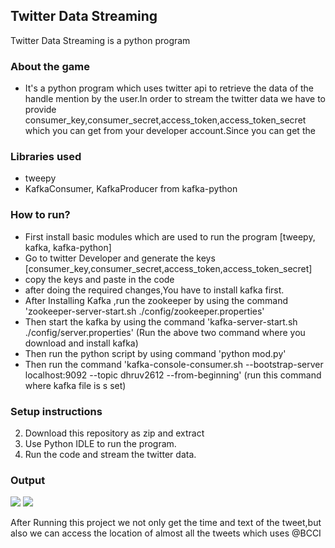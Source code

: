 ## Twitter Data Streaming
Twitter Data Streaming is a python program 

### About the game
- It's a python program which uses twitter api to retrieve the data of the handle mention by the user.In order to stream the twitter data we have to provide consumer_key,consumer_secret,access_token,access_token_secret which you can get from your developer account.Since you can get the 

### Libraries used
- tweepy
- KafkaConsumer, KafkaProducer from kafka-python

### How to run?
- First install basic modules which are used to run the program [tweepy, kafka, kafka-python]
- Go to twitter Developer and generate the keys [consumer_key,consumer_secret,access_token,access_token_secret]
- copy the keys and paste in the code
- after doing the required changes,You have to install kafka first.
- After Installing Kafka ,run the zookeeper by using the command 'zookeeper-server-start.sh ./config/zookeeper.properties' 
- Then start the kafka by using the command 'kafka-server-start.sh ./config/server.properties' 
  (Run the above two command where you download and install kafka)
- Then run the python script by using command 'python mod.py'
- Then run the command 'kafka-console-consumer.sh --bootstrap-server localhost:9092 --topic dhruv2612 --from-beginning' (run this command where kafka file is s    set)

### Setup instructions
2. Download this repository as zip and extract
3. Use Python IDLE to run the program.
4. Run the code and stream the twitter data.<br>


### Output
![](https://github.com/dhruv-varshney/Hacking-Scripts/blob/main/Python/Twitter-data-Streaming/output_images/output1.jpeg)
![](https://github.com/dhruv-varshney/Hacking-Scripts/blob/main/Python/Twitter-data-Streaming/output_images/output2.jpeg)

After Running this project we not only get the time and text of the tweet,but also we can access the location of almost all the tweets which uses @BCCI



